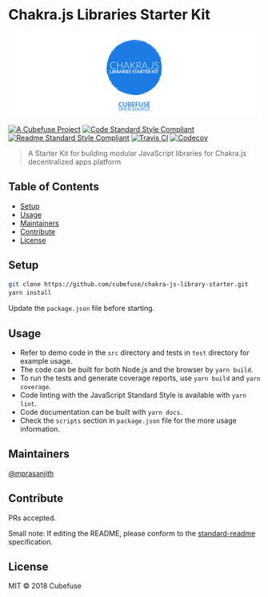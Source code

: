 # Chakra.js Libraries Starter Kit

![banner](img/header.png)

[![A Cubefuse Project](https://img.shields.io/badge/a_project_by-cubefuse-blue.svg?style=for-the-badge)](http://cubefuse.org)
[![Code Standard Style Compliant](https://img.shields.io/badge/code-standard-green.svg?style=for-the-badge)](https://github.com/standard/standard)
[![Readme Standard Style Compliant](https://img.shields.io/badge/readme-standard-green.svg?style=for-the-badge)](https://github.com/RichardLitt/standard-readme)
[![Travis CI](https://img.shields.io/travis/cubefuse/chakra-js-library-starter.svg?style=for-the-badge)](https://travis-ci.com/cubefuse/chakra-js-library-starter)
[![Codecov](https://img.shields.io/codecov/c/github/cubefuse/chakra-js-library-starter.svg?style=for-the-badge)](https://travis-ci.com/cubefuse/chakra-js-library-starter)

> A Starter Kit for building modular JavaScript libraries for Chakra.js decentralized apps platform

## Table of Contents

- [Setup](#setup)
- [Usage](#usage)
- [Maintainers](#maintainers)
- [Contribute](#contribute)
- [License](#license)

## Setup

```sh
git clone https://github.com/cubefuse/chakra-js-library-starter.git
yarn install
``` 
Update the `package.json` file before starting.

## Usage

- Refer to demo code in the `src` directory and tests in `test` directory for example usage.
- The code can be built for both Node.js and the browser by `yarn build`.
- To run the tests and generate coverage reports, use `yarn build` and `yarn coverage`.
- Code linting with the JavaScript Standard Style is available with `yarn lint`.
- Code documentation can be built with `yarn docs`.
- Check the `scripts` section in `package.json` file for the more usage information.

## Maintainers

[@mprasanjith](https://github.com/mprasanjith)

## Contribute

PRs accepted.

Small note: If editing the README, please conform to the [standard-readme](https://github.com/RichardLitt/standard-readme) specification.

## License

MIT © 2018 Cubefuse
